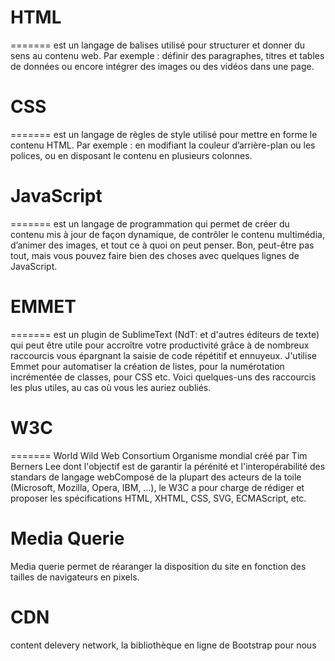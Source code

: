 # HTML
=======
 est un langage de balises utilisé pour structurer et donner du sens au contenu web. Par exemple : définir des paragraphes, titres et tables de données ou encore intégrer des images ou des vidéos dans une page.

 # CSS 
=======
 est un langage de règles de style utilisé pour mettre en forme le contenu HTML. Par exemple : en modifiant la couleur d’arrière-plan ou les polices, ou en disposant le contenu en plusieurs colonnes.

# JavaScript 
=======
est un langage de programmation qui permet de créer du contenu mis à jour de façon dynamique, de contrôler le contenu multimédia, d’animer des images, et tout ce à quoi on peut penser. Bon, peut-être pas tout, mais vous pouvez faire bien des choses avec quelques lignes de JavaScript.

# EMMET
=======
est un plugin de SublimeText (NdT: et d'autres éditeurs de texte) qui peut être utile pour accroître votre productivité grâce à de nombreux raccourcis vous épargnant la saisie de code répétitif et ennuyeux. J'utilise Emmet pour automatiser la création de listes, pour la numérotation incrémentée de classes, pour CSS etc. Voici quelques-uns des raccourcis les plus utiles, au cas où vous les auriez oubliés.

# W3C
=======
World Wild Web Consortium
Organisme mondial créé par Tim Berners Lee dont l'objectif est de garantir la pérénité et l'interopérabilité des standars de langage webComposé de la plupart des acteurs de la toile (Microsoft, Mozilla, Opera, IBM, ...), le W3C a pour charge de rédiger et proposer les
spécifications HTML, XHTML, CSS, SVG, ECMAScript, etc.

# Media Querie
Media querie permet de réaranger la disposition du site en fonction des tailles de navigateurs en pixels. 

# CDN 
content delevery network, la bibliothèque en ligne de Bootstrap pour nous 